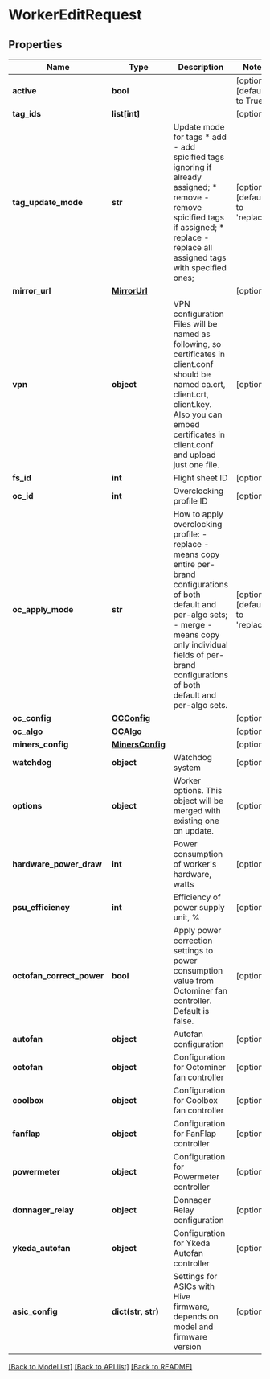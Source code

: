 # WorkerEditRequest

## Properties
Name | Type | Description | Notes
------------ | ------------- | ------------- | -------------
**active** | **bool** |  | [optional] [default to True]
**tag_ids** | **list[int]** |  | [optional] 
**tag_update_mode** | **str** | Update mode for tags * add - add spicified tags ignoring if already assigned; * remove - remove spicified tags if assigned; * replace - replace all assigned tags with specified ones;  | [optional] [default to 'replace']
**mirror_url** | [**MirrorUrl**](MirrorUrl.md) |  | [optional] 
**vpn** | **object** | VPN configuration  Files will be named as following, so certificates in client.conf should be named ca.crt, client.crt, client.key.  Also you can embed certificates in client.conf and upload just one file.  | [optional] 
**fs_id** | **int** | Flight sheet ID | [optional] 
**oc_id** | **int** | Overclocking profile ID | [optional] 
**oc_apply_mode** | **str** | How to apply overclocking profile: - replace - means copy entire per-brand configurations of both default and per-algo sets; - merge - means copy only individual fields of per-brand configurations of both default and per-algo sets.  | [optional] [default to 'replace']
**oc_config** | [**OCConfig**](OCConfig.md) |  | [optional] 
**oc_algo** | [**OCAlgo**](OCAlgo.md) |  | [optional] 
**miners_config** | [**MinersConfig**](MinersConfig.md) |  | [optional] 
**watchdog** | **object** | Watchdog system | [optional] 
**options** | **object** | Worker options. This object will be merged with existing one on update.  | [optional] 
**hardware_power_draw** | **int** | Power consumption of worker&#39;s hardware, watts | [optional] 
**psu_efficiency** | **int** | Efficiency of power supply unit, % | [optional] 
**octofan_correct_power** | **bool** | Apply power correction settings to power consumption value from Octominer fan controller. Default is false. | [optional] 
**autofan** | **object** | Autofan configuration | [optional] 
**octofan** | **object** | Configuration for Octominer fan controller | [optional] 
**coolbox** | **object** | Configuration for Coolbox fan controller | [optional] 
**fanflap** | **object** | Configuration for FanFlap controller | [optional] 
**powermeter** | **object** | Configuration for Powermeter controller | [optional] 
**donnager_relay** | **object** | Donnager Relay configuration | [optional] 
**ykeda_autofan** | **object** | Configuration for Ykeda Autofan controller | [optional] 
**asic_config** | **dict(str, str)** | Settings for ASICs with Hive firmware, depends on model and firmware version | [optional] 

[[Back to Model list]](../README.md#documentation-for-models) [[Back to API list]](../README.md#documentation-for-api-endpoints) [[Back to README]](../README.md)


